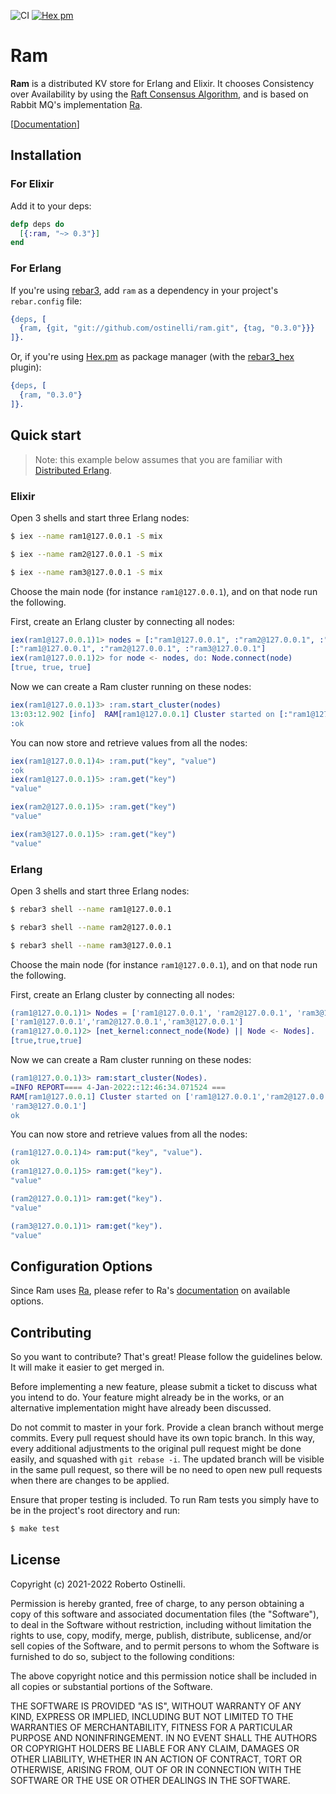 ![CI](https://github.com/ostinelli/ram/actions/workflows/ci.yml/badge.svg) [![Hex pm](https://img.shields.io/hexpm/v/ram.svg)](https://hex.pm/packages/ram)

# Ram
**Ram** is a distributed KV store for Erlang and Elixir.
It chooses Consistency over Availability by using the [Raft Consensus Algorithm](https://raft.github.io/),
and is based on Rabbit MQ's implementation [Ra](https://github.com/rabbitmq/ra).

[[Documentation](https://hexdocs.pm/ram/)]

## Installation

### For Elixir
Add it to your deps:

```elixir
defp deps do
  [{:ram, "~> 0.3"}]
end
```

### For Erlang
If you're using [rebar3](https://github.com/erlang/rebar3), add `ram` as a dependency in your project's `rebar.config` file:

```erlang
{deps, [
  {ram, {git, "git://github.com/ostinelli/ram.git", {tag, "0.3.0"}}}
]}.
```
Or, if you're using [Hex.pm](https://hex.pm/) as package manager (with the [rebar3_hex](https://github.com/hexpm/rebar3_hex) plugin):

```erlang
{deps, [
  {ram, "0.3.0"}
]}.
```

## Quick start

> Note: this example below assumes that you are familiar with [Distributed Erlang](https://www.erlang.org/doc/reference_manual/distributed.html).

### Elixir
Open 3 shells and start three Erlang nodes:

```bash
$ iex --name ram1@127.0.0.1 -S mix
```

```bash
$ iex --name ram2@127.0.0.1 -S mix
```

```bash
$ iex --name ram3@127.0.0.1 -S mix
```

Choose the main node (for instance `ram1@127.0.0.1`), and on that node run the following.

First, create an Erlang cluster by connecting all nodes:
```erlang
iex(ram1@127.0.0.1)1> nodes = [:"ram1@127.0.0.1", :"ram2@127.0.0.1", :"ram3@127.0.0.1"]
[:"ram1@127.0.0.1", :"ram2@127.0.0.1", :"ram3@127.0.0.1"]
iex(ram1@127.0.0.1)2> for node <- nodes, do: Node.connect(node)
[true, true, true]
```

Now we can create a Ram cluster running on these nodes:

```erlang
iex(ram1@127.0.0.1)3> :ram.start_cluster(nodes)
13:03:12.902 [info]  RAM[ram1@127.0.0.1] Cluster started on [:"ram1@127.0.0.1", :"ram2@127.0.0.1", :"ram3@127.0.0.1"]
:ok
```

You can now store and retrieve values from all the nodes:

```erlang
iex(ram1@127.0.0.1)4> :ram.put("key", "value")
:ok
iex(ram1@127.0.0.1)5> :ram.get("key")
"value"
```

```erlang
iex(ram2@127.0.0.1)5> :ram.get("key")
"value"
```

```erlang
iex(ram3@127.0.0.1)5> :ram.get("key")
"value"
```

### Erlang
Open 3 shells and start three Erlang nodes:

```bash
$ rebar3 shell --name ram1@127.0.0.1
```

```bash
$ rebar3 shell --name ram2@127.0.0.1
```

```bash
$ rebar3 shell --name ram3@127.0.0.1
```

Choose the main node (for instance `ram1@127.0.0.1`), and on that node run the following.

First, create an Erlang cluster by connecting all nodes:
```erlang
(ram1@127.0.0.1)1> Nodes = ['ram1@127.0.0.1', 'ram2@127.0.0.1', 'ram3@127.0.0.1'].
['ram1@127.0.0.1','ram2@127.0.0.1','ram3@127.0.0.1']
(ram1@127.0.0.1)2> [net_kernel:connect_node(Node) || Node <- Nodes].
[true,true,true]
```

Now we can create a Ram cluster running on these nodes:

```erlang
(ram1@127.0.0.1)3> ram:start_cluster(Nodes).
=INFO REPORT==== 4-Jan-2022::12:46:34.071524 ===
RAM[ram1@127.0.0.1] Cluster started on ['ram1@127.0.0.1','ram2@127.0.0.1',
'ram3@127.0.0.1']
ok
```

You can now store and retrieve values from all the nodes:

```erlang
(ram1@127.0.0.1)4> ram:put("key", "value"). 
ok
(ram1@127.0.0.1)5> ram:get("key").
"value"
```

```erlang
(ram2@127.0.0.1)1> ram:get("key").
"value"
```

```erlang
(ram3@127.0.0.1)1> ram:get("key").
"value"
```

## Configuration Options
Since Ram uses [Ra](https://github.com/rabbitmq/ra), please refer to Ra's
[documentation](https://github.com/rabbitmq/ra#configuration-reference) on available options.

## Contributing
So you want to contribute? That's great! Please follow the guidelines below. It will make it easier to get merged in.

Before implementing a new feature, please submit a ticket to discuss what you intend to do.
Your feature might already be in the works, or an alternative implementation might have already been discussed.

Do not commit to master in your fork. Provide a clean branch without merge commits.
Every pull request should have its own topic branch. In this way, every additional adjustments to the original pull request
might be done easily, and squashed with `git rebase -i`. The updated branch will be visible in the same pull request,
so there will be no need to open new pull requests when there are changes to be applied.

Ensure that proper testing is included. To run Ram tests you simply have to be in the project's root directory and run:

```bash
$ make test
```

## License

Copyright (c) 2021-2022 Roberto Ostinelli.

Permission is hereby granted, free of charge, to any person obtaining a copy
of this software and associated documentation files (the "Software"), to deal
in the Software without restriction, including without limitation the rights
to use, copy, modify, merge, publish, distribute, sublicense, and/or sell
copies of the Software, and to permit persons to whom the Software is
furnished to do so, subject to the following conditions:

The above copyright notice and this permission notice shall be included in
all copies or substantial portions of the Software.

THE SOFTWARE IS PROVIDED "AS IS", WITHOUT WARRANTY OF ANY KIND, EXPRESS OR
IMPLIED, INCLUDING BUT NOT LIMITED TO THE WARRANTIES OF MERCHANTABILITY,
FITNESS FOR A PARTICULAR PURPOSE AND NONINFRINGEMENT. IN NO EVENT SHALL THE
AUTHORS OR COPYRIGHT HOLDERS BE LIABLE FOR ANY CLAIM, DAMAGES OR OTHER
LIABILITY, WHETHER IN AN ACTION OF CONTRACT, TORT OR OTHERWISE, ARISING FROM,
OUT OF OR IN CONNECTION WITH THE SOFTWARE OR THE USE OR OTHER DEALINGS IN
THE SOFTWARE.
